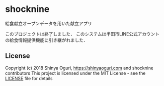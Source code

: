# shocknine

給食献立オープンデータを用いた献立アプリ

このプロジェクトは終了しました．
このシステムは半田市LINE公式アカウントの給食情報提供機能に引き継がれました．

## License
Copyright (c) 2018 Shinya Oguri, https://shinyaoguri.com and shocknine contributors
This project is licensed under the MIT License - see the [LICENSE](LICENSE) file for details

